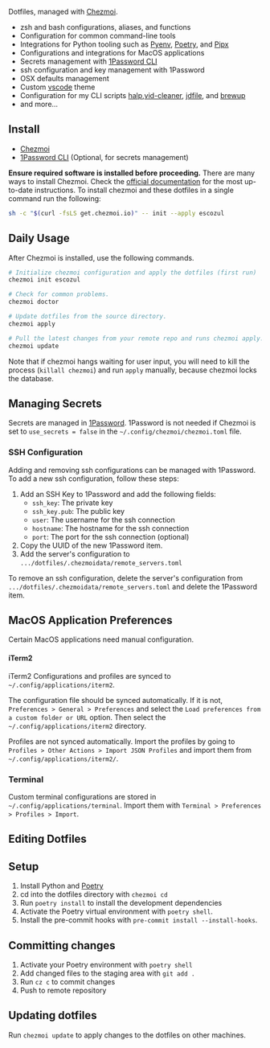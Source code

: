 Dotfiles, managed with [Chezmoi](https://www.chezmoi.io/).

-   zsh and bash configurations, aliases, and functions
-   Configuration for common command-line tools
-   Integrations for Python tooling such as [Pyenv](https://github.com/pyenv/pyenv), [Poetry](https://python-poetry.org/), and [Pipx](https://pipx.pypa.io/stable/)
-   Configurations and integrations for MacOS applications
-   Secrets management with [1Password CLI](https://developer.1password.com/docs/cli/)
-   ssh configuration and key management with 1Password
-   OSX defaults management
-   Custom [vscode](https://code.visualstudio.com/) theme
-   Configuration for my CLI scripts [halp](https://github.com/natelandau/halp),[vid-cleaner](https://github.com/natelandau/vid-cleaner), [jdfile](https://github.com/natelandau/jdfile), and [brewup](https://github.com/natelandau/brewup)
-   and more...

## Install

-   [Chezmoi](https://www.chezmoi.io/)
-   [1Password CLI](https://developer.1password.com/docs/cli/) (Optional, for secrets management)

**Ensure required software is installed before proceeding.** There are many ways to install Chezmoi. Check the [official documentation](https://www.chezmoi.io/install/) for the most up-to-date instructions. To install chezmoi and these dotfiles in a single command run the following:

```bash
sh -c "$(curl -fsLS get.chezmoi.io)" -- init --apply escozul
```

## Daily Usage

After Chezmoi is installed, use the following commands.

```bash
# Initialize chezmoi configuration and apply the dotfiles (first run)
chezmoi init escozul

# Check for common problems.
chezmoi doctor

# Update dotfiles from the source directory.
chezmoi apply

# Pull the latest changes from your remote repo and runs chezmoi apply.
chezmoi update

```

Note that if chezmoi hangs waiting for user input, you will need to kill the process (`killall chezmoi`) and run `apply` manually, because chezmoi locks the database.

## Managing Secrets

Secrets are managed in [1Password](https://developer.1password.com/docs/cli/). 1Password is not needed if Chezmoi is set to `use_secrets = false` in the `~/.config/chezmoi/chezmoi.toml` file.

### SSH Configuration

Adding and removing ssh configurations can be managed with 1Password. To add a new ssh configuration, follow these steps:

1. Add an SSH Key to 1Password and add the following fields:
    - `ssh_key`: The private key
    - `ssh_key.pub`: The public key
    - `user`: The username for the ssh connection
    - `hostname`: The hostname for the ssh connection
    - `port`: The port for the ssh connection (optional)
2. Copy the UUID of the new 1Password item.
3. Add the server's configuration to `.../dotfiles/.chezmoidata/remote_servers.toml`

To remove an ssh configuration, delete the server's configuration from `.../dotfiles/.chezmoidata/remote_servers.toml` and delete the 1Password item.

## MacOS Application Preferences

Certain MacOS applications need manual configuration.

#### iTerm2

iTerm2 Configurations and profiles are synced to `~/.config/applications/iterm2`.

The configuration file should be synced automatically. If it is not, `Preferences > General > Preferences` and select the `Load preferences from a custom folder or URL` option. Then select the `~/.config/applications/iterm2` directory.

Profiles are not synced automatically. Import the profiles by going to `Profiles > Other Actions > Import JSON Profiles` and import them from `~/.config/applications/iterm2/`.

### Terminal

Custom terminal configurations are stored in `~/.config/applications/terminal`. Import them with `Terminal > Preferences > Profiles > Import`.

## Editing Dotfiles

## Setup

1. Install Python and [Poetry](https://python-poetry.org)
2. cd into the dotfiles directory with `chezmoi cd`
3. Run `poetry install` to install the development dependencies
4. Activate the Poetry virtual environment with `poetry shell`.
5. Install the pre-commit hooks with `pre-commit install --install-hooks`.

## Committing changes

1. Activate your Poetry environment with `poetry shell`
2. Add changed files to the staging area with `git add .`
3. Run `cz c` to commit changes
4. Push to remote repository

## Updating dotfiles

Run `chezmoi update` to apply changes to the dotfiles on other machines.
